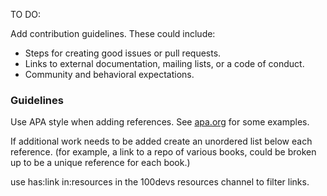 TO DO:

Add contribution guidelines. These could include:

- Steps for creating good issues or pull requests.
- Links to external documentation, mailing lists, or a code of conduct.
- Community and behavioral expectations.

### Guidelines

Use APA style when adding references. See [apa.org](https://apastyle.apa.org/style-grammar-guidelines/references/examples) for some examples.

If additional work needs to be added create an unordered list below each reference. (for example, a link to a repo of various books, could be broken up to be a unique reference for each book.)

use has:link in:resources in the 100devs resources channel to filter links.
